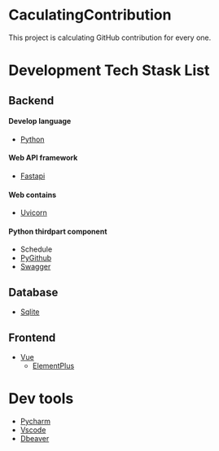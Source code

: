 # CaculatingContribution
This project is calculating GitHub contribution for every one.


# Development Tech Stask List

## Backend 
#### Develop language
- [Python](https://www.python.org/)

#### Web API framework
  - [Fastapi](https://fastapi.tiangolo.com/)
 
#### Web contains
  - [Uvicorn](https://www.uvicorn.org/)

#### Python thirdpart component
  - Schedule
  - [PyGithub](https://github.com/PyGithub/PyGithub)
  - [Swagger](https://swagger.io/blog/api-development/automatically-generating-swagger-specifications-wi/)
 

## Database
- [Sqlite](https://www.sqlite.org/)

## Frontend
- [Vue](https://vuejs.org/)
  - [ElementPlus](https://element-plus.org/en-US/)

# Dev tools
 - [Pycharm](https://www.jetbrains.com/pycharm/)
 - [Vscode](https://code.visualstudio.com/)
 - [Dbeaver](https://dbeaver.io/)
